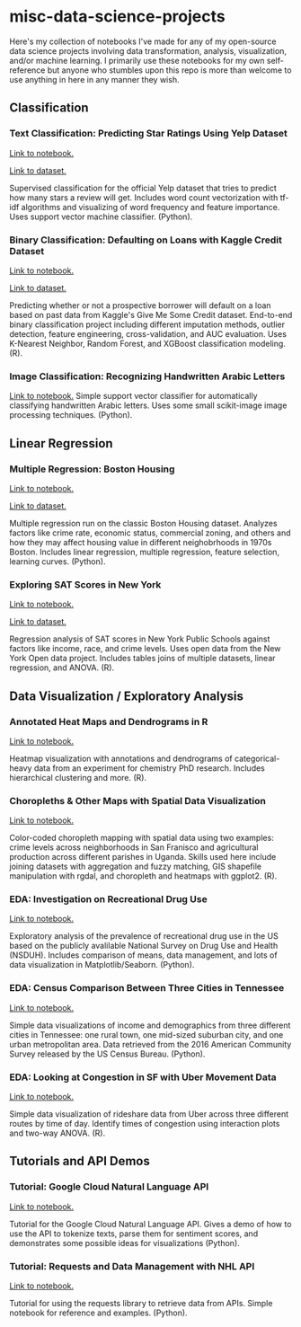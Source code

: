# misc-data-science-projects
Here's my collection of notebooks I've made for any of my open-source data science projects involving data transformation, analysis, visualization, and/or machine learning. I primarily use these notebooks for my own self-reference but anyone who stumbles upon this repo is more than welcome to use anything in here in any manner they wish.



## Classification

### Text Classification: Predicting Star Ratings Using Yelp Dataset
[Link to notebook.](https://github.com/robaleman/misc-data-science-projects/blob/master/Yelp-Rating-Classification.ipynb)

[Link to dataset.](https://www.kaggle.com/c/GiveMeSomeCredit)

Supervised classification for the official Yelp dataset that tries to predict how many stars a review will get. Includes word count vectorization with tf-idf algorithms and visualizing of word frequency and feature importance. Uses support vector machine classifier. (Python).

### Binary Classification: Defaulting on Loans with Kaggle Credit Dataset
[Link to notebook.](https://github.com/robaleman/misc-data-science-projects/blob/master/Credit-Score-Binary-Classification.ipynb)

[Link to dataset.](https://github.com/robaleman/misc-data-science-projects/blob/master/Credit-Score-Binary-Classification.ipynb)

Predicting whether or not a prospective borrower will default on a loan based on past data from Kaggle's Give Me Some Credit dataset. End-to-end binary classification project including different imputation methods, outlier detection, feature engineering, cross-validation, and AUC evaluation. Uses K-Nearest Neighbor, Random Forest, and XGBoost classification modeling. (R).

### Image Classification: Recognizing Handwritten Arabic Letters
[Link to notebook.](https://github.com/robaleman/misc-data-science-projects/blob/master/Arabic-Letter-Recognition.ipynb)
Simple support vector classifier for automatically classifying handwritten Arabic letters. Uses some small scikit-image image processing techniques. (Python).



## Linear Regression

### Multiple Regression: Boston Housing
[Link to notebook.](https://github.com/robaleman/misc-data-science-projects/blob/master/Boston-Housing.ipynb)

[Link to dataset.](https://www.cs.toronto.edu/~delve/data/boston/bostonDetail.html)

Multiple regression run on the classic Boston Housing dataset. Analyzes factors like crime rate, economic status, commercial zoning, and others and how they may affect housing value in different neighobrhoods in 1970s Boston. Includes linear regression, multiple regression, feature selection, learning curves. (Python).

### Exploring SAT Scores in New York
[Link to notebook.](https://github.com/robaleman/misc-data-science-projects/blob/master/SAT-Scores.ipynb)

[Link to dataset.](https://data.cityofnewyork.us/Education/2012-SAT-Results/f9bf-2cp4)

Regression analysis of SAT scores in New York Public Schools against factors like income, race, and crime levels. Uses open data from the New York Open data project. Includes tables joins of multiple datasets, linear regression, and ANOVA. (R).



## Data Visualization / Exploratory Analysis

### Annotated Heat Maps and Dendrograms in R
[Link to notebook.](https://github.com/robaleman/misc-data-science-projects/blob/master/Compound-Heatmap.ipynb)

Heatmap visualization with annotations and dendrograms of categorical-heavy data from an experiment for chemistry PhD research. Includes hierarchical clustering and more. (R).

### Choropleths & Other Maps with Spatial Data Visualization
[Link to notebook.](https://github.com/robaleman/misc-data-science-projects/blob/master/Choropleth-Maps.ipynb)

Color-coded choropleth mapping with spatial data using two examples: crime levels across neighborhoods in San Franisco and agricultural production across different parishes in Uganda. Skills used here include joining datasets with aggregation and fuzzy matching, GIS shapefile manipulation with rgdal, and choropleth and heatmaps with ggplot2. (R).

### EDA: Investigation on Recreational Drug Use
[Link to notebook.](https://github.com/robaleman/misc-data-science-projects/blob/master/Drugs-Prevalence%20and%20Demographics.ipynb)

Exploratory analysis of the prevalence of recreational drug use in the US based on the publicly avalilable National Survey on Drug Use and Health (NSDUH). Includes comparison of means, data management, and lots of data visualization in Matplotlib/Seaborn. (Python).


### EDA: Census Comparison Between Three Cities in Tennessee
[Link to notebook.](https://github.com/robaleman/misc-data-science-projects/blob/master/TN_City_Demographics.ipynb)

Simple data visualizations of income and demographics from three different cities in Tennessee: one rural town, one mid-sized suburban city, and one urban metropolitan area. Data retrieved from the 2016 American Community Survey released by the US Census Bureau. (Python). 


### EDA: Looking at Congestion in SF with Uber Movement Data
[Link to notebook.](https://github.com/robaleman/misc-data-science-projects/blob/master/Uber-Routes-ANOVA.ipynb)

Simple data visualization of rideshare data from Uber across three different routes by time of day. Identify times of congestion using interaction plots and two-way ANOVA. (R).



## Tutorials and API Demos

### Tutorial: Google Cloud Natural Language API
[Link to notebook.](https://github.com/robaleman/misc-data-science-projects/blob/master/Google-Cloud-Sentiment-Demo.ipynb)

Tutorial for the Google Cloud Natural Language API. Gives a demo of how to use the API to tokenize texts, parse them for sentiment scores, and demonstrates some possible ideas for visualizations (Python).

### Tutorial: Requests and Data Management with NHL API
[Link to notebook.](https://github.com/robaleman/misc-data-science-projects/blob/master/NHL-Data-Retrieval.ipynb)

Tutorial for using the requests library to retrieve data from APIs. Simple notebook for reference and examples. (Python).


